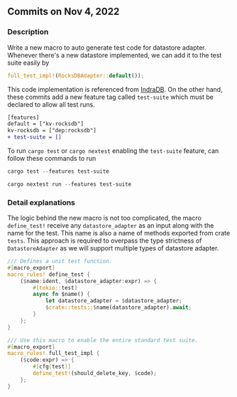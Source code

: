 ## Commits on Nov 4, 2022

### Description

Write a new macro to auto generate test code for datastore adapter. Whenever there's a new datastore implemented, we can add it to the test suite easily by

```rs
full_test_impl!(RocksDBAdapter::default());
```

This code implementation is referenced from [IndraDB](https://github.com/indradb/indradb/blob/master/lib/src/tests/macros.rs). On the other hand, these commits add a new feature tag called `test-suite` which must be declared to allow all test runs.

```diff
[features]
default = ["kv-rocksdb"]
kv-rocksdb = ["dep:rocksdb"]
+ test-suite = []
```

To run `cargo test` or `cargo nextest` enabling the `test-suite` feature, can follow these commands to run

```powershell
cargo test --features test-suite
```

```powershell
cargo nextest run --features test-suite
```

### Detail explanations

The logic behind the new macro is not too complicated, the macro `define_test!` receive any `datastore_adapter` as an input along with the name for the test. This name is also a name of methods exported from crate `tests`. This approach is required to overpass the type strictness of `DatastoreAdapter` as we will support multiple types of datastore adapter.

```rs
/// Defines a unit test function.
#[macro_export]
macro_rules! define_test {
	($name:ident, $datastore_adapter:expr) => {
		#[tokio::test]
		async fn $name() {
			let datastore_adapter = $datastore_adapter;
			$crate::tests::$name(datastore_adapter).await;
		}
	};
}

/// Use this macro to enable the entire standard test suite.
#[macro_export]
macro_rules! full_test_impl {
	($code:expr) => {
		#[cfg(test)]
		define_test!(should_delete_key, $code);
	};
}
```
